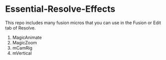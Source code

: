 # Essential-Resolve-Effects

This repo includes many fusion micros that you can use in the Fusion or Edit tab of Resolve.

1. MagicAnimate
2. MagicZoom
3. mCamRig
4. mVertical

